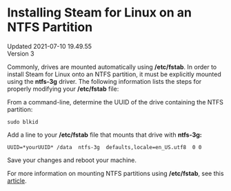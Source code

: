 # Installing Steam for Linux on an NTFS Partition
Updated 2021-07-10 19.49.55  
Version 3  

Commonly, drives are mounted automatically using **/etc/fstab**. In order to install Steam for Linux onto an NTFS partition, it must be explicitly mounted using the **ntfs-3g** driver. The following information lists the steps for properly modifying your **/etc/fstab** file:  
  
From a command-line, determine the UUID of the drive containing the NTFS partition:  
  
`sudo blkid`  
  
Add a line to your **/etc/fstab** file that mounts that drive with **ntfs-3g:**  
  
`UUID=*yourUUID* /data  ntfs-3g  defaults,locale=en_US.utf8  0 0`  
  
Save your changes and reboot your machine.  
  
For more information on mounting NTFS partitions using **/etc/fstab**, see this [article](https://help.ubuntu.com/community/MountingWindowsPartitions#NTFS).